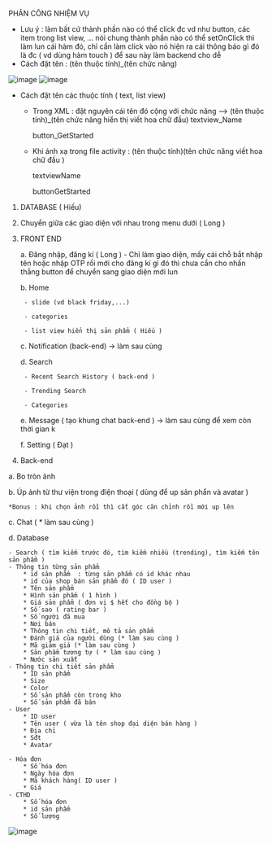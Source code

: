 PHÂN CÔNG NHIỆM VỤ

- Lưu ý : làm bất cứ thành phần nào có thể click đc vd như button, các item trong list view, ...
nói chung thành phần nào có thể setOnClick thì làm lun cái hàm đó, chỉ cẩn làm click vào nó hiện ra cái thông báo gì đó là đc
( vd dùng hàm touch ) để sau này làm backend cho dễ 
- Cách đặt tên : (tên thuộc tính)_(tên chức năng)

![image](https://user-images.githubusercontent.com/66076345/113801245-a255b280-9782-11eb-9293-af0deb567a43.png)
![image](https://user-images.githubusercontent.com/66076345/113801258-a97cc080-9782-11eb-8697-2752efe42e47.png)


		
		
- Cách đặt tên các thuộc tính ( text, list view) 
	* Trong XML : đặt nguyên cái tên đó cộng với chức năng --> (tên thuộc tính)_(tên chức năng hiển thị viết hoa chữ đầu)
		textview_Name
		
		button_GetStarted
	* Khi ánh xạ trong file activity : (tên thuộc tính)(tên chức năng viết hoa chữ đầu )
	
		textviewName
		
		buttonGetStarted

1. DATABASE ( Hiếu)
2. Chuyển giữa các giao diện với nhau trong menu dưới ( Long )
3. FRONT END

	a. Đăng nhập, đăng kí  ( Long )
                - Chỉ làm giao diện, mấy cái chỗ bắt nhập tên hoặc nhập OTP rồi mới cho đăng kí gì đó thì chưa cần cho nhấn thẳng button 
                để chuyển sang giao diện mới lun
 
	b. Home 
        
		- slide (vd black friday,...)
                
		- categories 
                
		- list view hiển thị sản phẩm ( Hiếu )
                

	c. Notification (back-end) -> làm sau cùng 
       
	d. Search
        
		- Recent Search History ( back-end )
                
		- Trending Search 
                
		- Categories 
                
	e. Message ( tạo khung chat back-end ) -> làm sau cùng để xem còn thời gian k
        
	f. Setting ( Đạt )


4. Back-end

a. Bo tròn ảnh 

b. Úp ảnh từ thư viện trong điện thoại ( dùng để up sản phẩn và avatar ) 

	*Bonus : khi chọn ảnh rồi thì cắt góc căn chỉnh rồi mới up lên
c. Chat ( * làm sau cùng )

d. Database 

	- Search ( tìm kiếm trước đó, tìm kiếm nhiều (trending), tìm kiếm tên sản phẩm )
	- Thông tin từng sản phẩm
		* id sản phẩm  : từng sản phẩm có id khác nhau
		* id của shop bán sản phẩm đó ( ID user )
		* Tên sản phẩm
		* Hình sản phẩm ( 1 hình )
		* Giá sản phẩm ( đơn vị $ hết cho đồng bộ )
		* Số sao ( rating bar )
		* Số người đã mua
		* Nơi bán 
		* Thông tin chi tiết, mô tả sản phẩm
		* Đánh giá của người dùng (* làm sau cùng )
		* Mã giảm giá (* làm sau cùng )
		* Sản phẩm tương tự ( * làm sau cùng )
		* Nước sản xuất
	- Thông tin chi tiết sản phẩm
		* ID sản phẩm
		* Size
		* Color
		* Số sản phẩm còn trong kho
		* Số sản phẩm đã bán
	- User
		* ID user
		* Tên user ( vừa là tên shop đại diện bán hàng )
		* Địa chỉ 
		* Sđt
		* Avatar

	- Hóa đơn
		* Số hóa đơn
		* Ngày hóa đơn
		* Mã khách hàng( ID user )
		* Giá
	- CTHD 
		* Số hóa đơn
		* id sản phẩm
		* Số lượng


![image](https://user-images.githubusercontent.com/66076345/114004825-36aa3d00-9889-11eb-8979-222e48451193.png)

